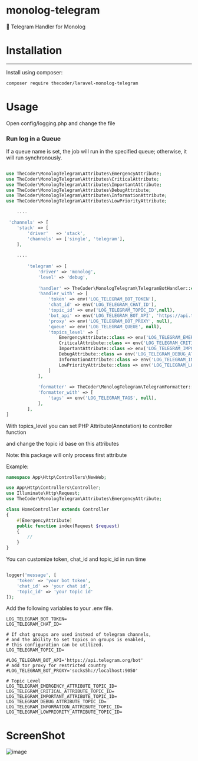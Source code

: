 

monolog-telegram
=============

🔔 Telegram Handler for Monolog


# Installation
-----------
Install using composer:

```bash
composer require thecoder/laravel-monolog-telegram  
```

# Usage
Open config/logging.php and change the file

### Run log in a Queue

If a queue name is set, the job will run in the specified queue; otherwise, it will run synchronously.

```php

use TheCoder\MonologTelegram\Attributes\EmergencyAttribute;
use TheCoder\MonologTelegram\Attributes\CriticalAttribute;
use TheCoder\MonologTelegram\Attributes\ImportantAttribute;
use TheCoder\MonologTelegram\Attributes\DebugAttribute;
use TheCoder\MonologTelegram\Attributes\InformationAttribute;
use TheCoder\MonologTelegram\Attributes\LowPriorityAttribute;

    ....

 'channels' => [
    'stack' => [
        'driver'   => 'stack',
        'channels' => ['single', 'telegram'],
    ],
    
    ....
    
        'telegram' => [
            'driver' => 'monolog',
            'level' => 'debug',
            
            'handler' => TheCoder\MonologTelegram\TelegramBotHandler::class,
            'handler_with' => [
                'token' => env('LOG_TELEGRAM_BOT_TOKEN'),
                'chat_id' => env('LOG_TELEGRAM_CHAT_ID'),
                'topic_id' => env('LOG_TELEGRAM_TOPIC_ID',null),
                'bot_api' => env('LOG_TELEGRAM_BOT_API', 'https://api.telegram.org/bot'),
                'proxy' => env('LOG_TELEGRAM_BOT_PROXY', null),
                'queue' => env('LOG_TELEGRAM_QUEUE', null),
                'topics_level' => [
                    EmergencyAttribute::class => env('LOG_TELEGRAM_EMERGENCY_ATTRIBUTE_TOPIC_ID', null),
                    CriticalAttribute::class => env('LOG_TELEGRAM_CRITICAL_ATTRIBUTE_TOPIC_ID', null),
                    ImportantAttribute::class => env('LOG_TELEGRAM_IMPORTANT_ATTRIBUTE_TOPIC_ID', null),
                    DebugAttribute::class => env('LOG_TELEGRAM_DEBUG_ATTRIBUTE_TOPIC_ID', null),
                    InformationAttribute::class => env('LOG_TELEGRAM_INFORMATION_ATTRIBUTE_TOPIC_ID', null),
                    LowPriorityAttribute::class => env('LOG_TELEGRAM_LOWPRIORITY_ATTRIBUTE_TOPIC_ID', null),
                ]
            ],
            
            'formatter' => TheCoder\MonologTelegram\TelegramFormatter::class,
            'formatter_with' => [
                'tags' => env('LOG_TELEGRAM_TAGS', null),
            ],            
        ],
]

```

With topics_level you can set PHP Attribute(Annotation) to controller function

and change the topic id base on this attributes

Note: this package will only process first attribute

Example:

```php
namespace App\Http\Controllers\NewWeb;

use App\Http\Controllers\Controller;
use Illuminate\Http\Request;
use TheCoder\MonologTelegram\Attributes\EmergencyAttribute;

class HomeController extends Controller
{
    #[EmergencyAttribute]
    public function index(Request $request)
    {
        //
    }
}
```

You can customize token, chat_id and topic_id in run time

```php

logger('message', [
    'token' => 'your bot token',
    'chat_id' => 'your chat id',
    'topic_id' => 'your topic id'
]);

```

Add the following variables to your .env file.

```dotenv
LOG_TELEGRAM_BOT_TOKEN=
LOG_TELEGRAM_CHAT_ID=

# If chat groups are used instead of telegram channels,
# and the ability to set topics on groups is enabled,
# this configuration can be utilized.
LOG_TELEGRAM_TOPIC_ID=

#LOG_TELEGRAM_BOT_API='https://api.telegram.org/bot'
# add tor proxy for restricted country
#LOG_TELEGRAM_BOT_PROXY='socks5h://localhost:9050'

# Topic Level 
LOG_TELEGRAM_EMERGENCY_ATTRIBUTE_TOPIC_ID=
LOG_TELEGRAM_CRITICAL_ATTRIBUTE_TOPIC_ID=
LOG_TELEGRAM_IMPORTANT_ATTRIBUTE_TOPIC_ID=
LOG_TELEGRAM_DEBUG_ATTRIBUTE_TOPIC_ID=
LOG_TELEGRAM_INFORMATION_ATTRIBUTE_TOPIC_ID=
LOG_TELEGRAM_LOWPRIORITY_ATTRIBUTE_TOPIC_ID=

```
# ScreenShot

![image](https://user-images.githubusercontent.com/3877538/172431112-020d7a7c-f515-49bc-961a-3f63c9ff21af.png)

